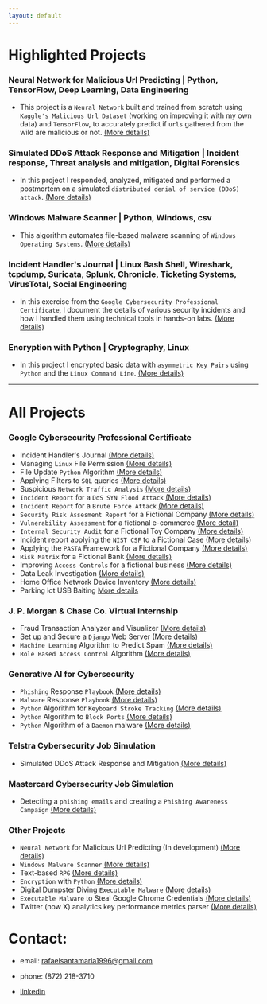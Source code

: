 ```yaml
---
layout: default
---
```

# Highlighted Projects

### Neural Network for Malicious Url Predicting | Python, TensorFlow, Deep Learning, Data Engineering

* This project is a `Neural Network` built and trained from scratch using `Kaggle's Malicious Url Dataset` (working on improving it with my own data) and `TensorFlow`, to accurately predict if `urls` gathered from the wild are malicious or not. [(More details)](./nn_malicious_url_pred.html)

### Simulated DDoS Attack Response and Mitigation | Incident response, Threat analysis and mitigation, Digital Forensics

* In this project I responded, analyzed, mitigated and performed a postmortem on a simulated `distributed denial of service (DDoS) attack`. [(More details)](./cyber_incident_response.html)

### Windows Malware Scanner | Python, Windows, csv

* This algorithm automates file-based malware scanning of `Windows Operating Systems`. [(More details)](./malware_scanner.html)

### Incident Handler's Journal | Linux Bash Shell, Wireshark, tcpdump, Suricata, Splunk, Chronicle, Ticketing Systems, VirusTotal, Social Engineering

* In this exercise from the `Google Cybersecurity Professional Certificate`, I document the details of various security incidents and how I handled them using technical tools in hands-on labs. [(More details)](./incident_handler_journal.html)

### Encryption with Python | Cryptography, Linux

* In this project I encrypted basic data with `asymmetric Key Pairs` using `Python` and the `Linux Command Line`. [(More details)](./encrypt_python.html)

------------------------------------------------------------------------------------------------------------------------------------------------------------------------------------------------------------------------------

# All Projects 

### Google Cybersecurity Professional Certificate

* Incident Handler's Journal [(More details)](./incident_handler_journal.html)
* Managing `Linux` File Permission [(More details)](./linux_file_perm.html)
* File Update `Python` Algorithm [(More details)](./file_update.html)
* Applying Filters to `SQL` queries [(More details)](./filter_sql.html)
* Suspicious `Network Traffic Analysis` [(More details)](./network_traffic_analysis.html)
* `Incident Report` for a `DoS SYN Flood Attack` [(More details)](./incident_report_syn_flood.html)
* `Incident Report` for a `Brute Force Attack` [(More details)](./incident_report_brute.html)
* `Security Risk Assesment Report` for a Fictional Company [(More details)](./sec_risk_assesment.html)
* `Vulnerability Assessment` for a fictional e-commerce [(More detail)](./vulnerability_assessment.html)
* `Internal Security Audit` for a Fictional Toy Company [(More details)](./int_sec_audit.html)
* Incident report applying the `NIST CSF` to a Fictional Case [(More details)](./nist_csf_applied.html)
* Applying the `PASTA` Framework for a Fictional Company [(More details)](./pasta_applied.html)
* `Risk Matrix` for a Fictional Bank [(More details)](./risk_matrix.html)
* Improving `Access Controls` for a fictional business [(More details)](./access_controls.html)
* Data Leak Investigation [(More details)](./data_leak_investigation.html)
* Home Office Network Device Inventory [(More details)](./home_it_assests.html)
* Parking lot USB Baiting [More details](parking_lot_usb.html)

### J. P. Morgan & Chase Co. Virtual Internship

* Fraud Transaction Analyzer and Visualizer [(More details)](./fraud_analyzer_visualizer.html)
* Set up and Secure a `Django` Web Server [(More details)](./set_and_secure_django_server.html)
* `Machine Learning` Algorithm to Predict Spam [(More details)](./ml_spam_predict.html)
* `Role Based Access Control` Algorithm [(More details)](./rbac.html)

### Generative AI for Cybersecurity

* `Phishing` Response `Playbook` [(More details)](./phishing_playbook.html)
* `Malware` Response `Playbook` [(More details)](./malware_response_playbook.html)
* `Python` Algorithm for `Keyboard Stroke Tracking` [(More details)](./keystroke_track.html)
* `Python` Algorithm to `Block Ports` [(More details)](./block_ports.html)
* `Python` Algorithm of a `Daemon` malware [(More details)](./daemon_example.html)

### Telstra Cybersecurity Job Simulation

* Simulated DDoS Attack Response and Mitigation [(More details)](./cyber_incident_response.html)

### Mastercard Cybersecurity Job Simulation

* Detecting a `phishing emails` and creating a `Phishing Awareness Campaign` [(More details)](./master_phish.html)

### Other Projects

* `Neural Network` for Malicious Url Predicting (In development) [(More details)](./nn_malicious_url_pred.html)
* `Windows Malware Scanner` [(More details)](./malware_scanner.html)
* Text-based `RPG` [(More details)](./dungeon_of_dread.html)
* `Encryption` with `Python` [(More details)](./encrypt_python.html)
* Digital Dumpster Diving `Executable Malware` [(More details)](./dumpster_diving.html)
* `Executable Malware` to Steal Google Chrome Credentials [(More details)](./steal_chrome_cred.html)
* Twitter (now X) analytics key performance metrics parser [(More details)](./twitter_analytics.html)

# Contact:

* email: rafaelsantamaria1996@gmail.com

* phone: (872) 218-3710 

* [linkedin](https://www.linkedin.com/in/rafael-santamaria-ortega) 
